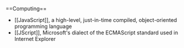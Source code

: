==Computing==
* [[JavaScript]], a high-level, just-in-time compiled, object-oriented programming language
* [[JScript]], Microsoft's dialect of the ECMAScript standard used in Internet Explorer